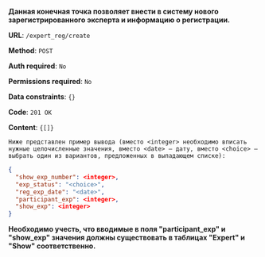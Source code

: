 **Данная конечная точка позволяет внести в систему нового зарегистрированного эксперта и информацию о регистрации.**

**URL**: `/expert_reg/create`

**Method**: `POST`

**Auth required**: `No`

**Permissions required**: `No`

**Data constraints**: `{}`

**Code**: `201 OK`

**Content**: `{[]}`

`Ниже представлен пример вывода (вместо <integer> необходимо вписать нужные целочисленные значения, вместо <date> — дату, вместо <choice> — выбрать один из вариантов, предложенных в выпадающем списке):`

``` json
{
  "show_exp_number": <integer>,
  "exp_status": "<choice>",
  "reg_exp_date": "<date>",
  "participant_exp": <integer>,
  "show_exp": <integer>
}
```

**Необходимо учесть, что вводимые в поля "participant_exp" и "show_exp" значения должны существовать в таблицах "Expert" и "Show" соответственно.** 